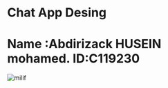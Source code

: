# Chat App Desing
# Name :Abdirizack HUSEIN mohamed. ID:C119230

 ![milif](https://user-images.githubusercontent.com/124067254/216810274-ae27944c-b6a2-4b0e-81ee-1bdc1033a794.png)
